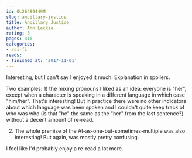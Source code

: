 ```yaml
---
id: OL26489449M
slug: ancillary-justice
title: Ancillary Justice
author: Ann Leckie
rating: 3
pages: 416
categories:
- sci-fi
reads:
- finished_at: '2017-11-01'
---
```

Interesting, but I can't say I enjoyed it much. Explanation in spoilers.

<x-spoiler>
Two examples:
1) the mixing pronouns I liked as an idea: everyone is "her", except when a character is speaking in a different language in which case "him/her". That's interesting! But in practice there were no other indicators about which language was been spoken and I couldn't quite keep track of who was who (is that "he" the same as the "her" from the last sentence?) without a decent amount of re-read.

2) The whole premise of the AI-as-one-but-sometimes-multiple was also interesting! But again, was mostly pretty confusing.

 I feel like I'd probably enjoy a re-read a lot more.
</x-spoiler>
